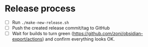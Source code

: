 # Release process

- [ ] Run `./make-new-release.sh`
- [ ] Push the created release commit/tag to GitHub
- [ ] Wait for builds to turn green (<https://github.com/zoni/obsidian-export/actions>) and confirm everything looks OK.
